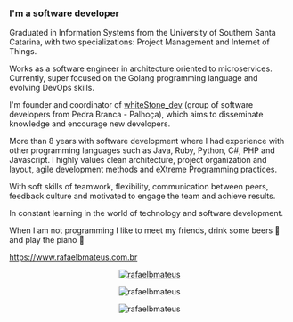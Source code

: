 ### I'm a software developer

Graduated in Information Systems from the University of Southern Santa Catarina, with two specializations: Project Management and Internet of Things.

Works as a software engineer in architecture oriented to microservices. Currently, super focused on the Golang programming language and evolving DevOps skills.

I'm founder and coordinator of [whiteStone_dev](https://whitestonedev.com.br/) (group of software developers from Pedra Branca - Palhoça), which aims to disseminate knowledge and encourage new developers.

More than 8 years with software development where I had experience with other programming languages such as Java, Ruby, Python, C#, PHP and Javascript. I highly values clean architecture, project organization and layout, agile development methods and eXtreme Programming practices.

With soft skills of teamwork, flexibility, communication between peers, feedback culture and motivated to engage the team and achieve results.

In constant learning in the world of technology and software development.

When I am not programming I like to meet my friends, drink some beers :beers: and play the piano :musical_keyboard:

https://www.rafaelbmateus.com.br

<p align="center">
  <a href="https://github.com/ryo-ma/github-profile-trophy">
    <img src="https://github-profile-trophy.vercel.app/?username=rafaelbmateus&&row=2&column=3&margin-w=15" alt="rafaelbmateus"/>
  </a>
</p>

<p align="center">
  <img src="https://github-readme-stats.vercel.app/api/top-langs?username=rafaelbmateus&show_icons=true&locale=en&layout=compact" alt="rafaelbmateus" />
</p>

<p align="center">
  <img src="https://komarev.com/ghpvc/?username=rafaelbmateus&label=Profile%20views&color=0e75b6&style=flat" alt="rafaelbmateus"/>
</p>
